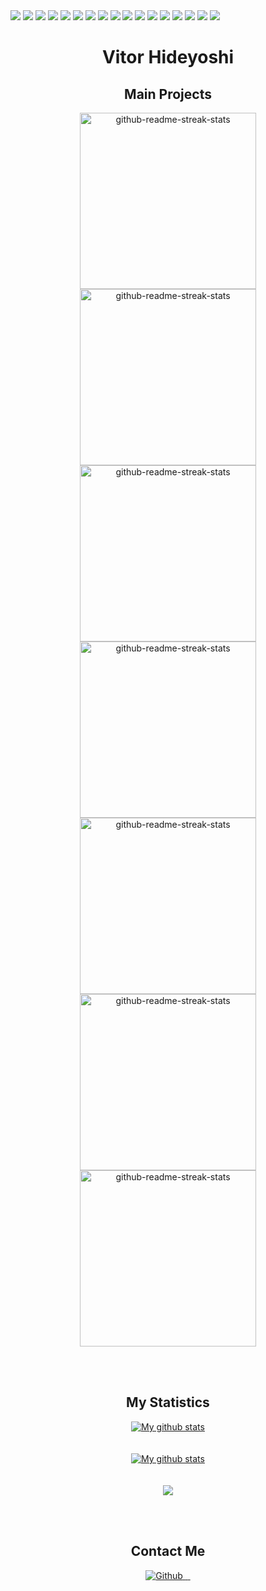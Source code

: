 <div>
    <div>
        <img src="https://img.shields.io/badge/Linux-E34F26?style=for-the-badge&logo=linux&logoColor=black" />
        <img src="https://img.shields.io/badge/Git-E34F26?style=for-the-badge&logo=git&logoColor=white" />
        <img src="	https://img.shields.io/badge/Heroku-430098?style=for-the-badge&logo=heroku&logoColor=white" />
        <img src="https://img.shields.io/badge/Python-3776AB?style=for-the-badge&logo=python&logoColor=white" />
        <img src="https://img.shields.io/badge/FastAPI-009688?style=for-the-badge&logo=FastAPI&logoColor=white">
        <img src="https://img.shields.io/badge/TypeScript-007ACC?style=for-the-badge&logo=typescript&logoColor=white" />
        <img src="https://img.shields.io/badge/JavaScript-323330?style=for-the-badge&logo=javascript&logoColor=F7DF1E" />
        <img src="https://img.shields.io/badge/Node.js-43853D?style=for-the-badge&logo=node.js&logoColor=white" />
        <img src="https://img.shields.io/badge/AngularJS-E23237?style=for-the-badge&logo=angularjs&logoColor=white">
        <img src="https://img.shields.io/badge/Angular-DD0031?style=for-the-badge&logo=angular&logoColor=white" />
        <img src="https://img.shields.io/badge/Java-ED8B00?style=for-the-badge&logo=java&logoColor=white" />
        <img src="https://img.shields.io/badge/Spring-6DB33F?style=for-the-badge&logo=spring&logoColor=white" />
        <img src="https://img.shields.io/badge/Kubernetes-326DE6?style=for-the-badge&logo=kubernetes&logoColor=white">
        <img src="https://img.shields.io/badge/Docker-2496ED?style=for-the-badge&logo=docker&logoColor=white">
        <img src="https://img.shields.io/badge/Amazon_AWS-232F3E?style=for-the-badge&logo=amazon-aws&logoColor=white">
        <img src="https://img.shields.io/badge/Redis-D9281A?style=for-the-badge&logo=redis&logoColor=white">
        <img src="https://img.shields.io/badge/PostgreSQL-316192?style=for-the-badge&logo=postgresql&logoColor=white">
    </div>
</div>
<div align="center">
    <h1 style="font-weight: bold;">Vitor Hideyoshi</h1>
</div>
<div align="center">
    <h2>Main Projects</h2>
    <div style="text-align: center">
        <a href="https://github.com/HideyoshiNakazone/hideyoshi.com">
            <img width="282"
                src="https://denvercoder1-github-readme-stats.vercel.app/api/pin/?username=HideyoshiNakazone&repo=hideyoshi.com&theme=dark&hide_border=true"
                alt="github-readme-streak-stats">
        </a>
    </div>
    <div>
        <a href="https://github.com/HideyoshiNakazone/frontend-hideyoshi.com">
        <img width="282"
            src="https://denvercoder1-github-readme-stats.vercel.app/api/pin/?username=HideyoshiNakazone&repo=frontend-hideyoshi.com&theme=dark&hide_border=true"
            alt="github-readme-streak-stats">
        </a>
        <a href="https://github.com/HideyoshiNakazone/backend-hideyoshi.com">
        <img width="282"
            src="https://denvercoder1-github-readme-stats.vercel.app/api/pin/?username=HideyoshiNakazone&repo=backend-hideyoshi.com&theme=dark&hide_border=true"
            alt="github-readme-streak-stats">
        </a>
    </div>
    <div>
        <a href="https://github.com/HideyoshiNakazone/infra-hideyoshi.com">
        <img width="282"
            src="https://denvercoder1-github-readme-stats.vercel.app/api/pin/?username=HideyoshiNakazone&repo=infra-hideyoshi.com&theme=dark&hide_border=true"
            alt="github-readme-streak-stats">
        </a>
        <a href="https://github.com/HideyoshiNakazone/duo-client-backend">
        <img width="282"
            src="https://denvercoder1-github-readme-stats.vercel.app/api/pin/?username=HideyoshiNakazone&repo=duo-client-backend&theme=dark&hide_border=true"
            alt="github-readme-streak-stats">
        </a>
    </div>
    <div>
        <a href="https://github.com/HideyoshiNakazone/DicePlayer">
        <img width="282"
            src="https://denvercoder1-github-readme-stats.vercel.app/api/pin/?username=HideyoshiNakazone&repo=DicePlayer&theme=dark&hide_border=true"
            alt="github-readme-streak-stats">
        </a>
        <a href="https://github.com/HideyoshiNakazone/CrystalPol">
        <img width="282"
            src="https://denvercoder1-github-readme-stats.vercel.app/api/pin/?username=HideyoshiNakazone&repo=CrystalPol&theme=dark&hide_border=true"
            alt="github-readme-streak-stats">
        </a>
    </div>
</div>

<br /><br />

<div align="center">
    <h2>My Statistics</h2>
    <div>
        <a href="">
        <img align="center"
            src="https://github-readme-streak-stats.herokuapp.com?user=HideyoshiNakazone&theme=dark&hide_border=true&date_format=M%20j%5B%2C%20Y%5D"
            alt="My github stats" />
        </a>
    </div>
    <br /><br />
    <div>
        <a href="">
        <img align="center"
            src="https://github-readme-stats.vercel.app/api?username=HideyoshiNakazone&show_icons=true&include_all_commits=true&theme=dark&hide_border=true"
            alt="My github stats" />
        </a>
    </div>
    <br /><br />
    <div>
        <a href="">
        <img align="center"
            src="https://github-readme-stats.vercel.app/api/top-langs/?username=HideyoshiNakazone&theme=dark&hide_border=true" />
        </a>
    </div>
</div>

<br /><br />

<div align="center">
    <h2>Contact Me</h2>
    <div>
        <a href="https://github.com/HideyoshiNakazone">
            <img alt="Github"
                src="https://img.shields.io/badge/GitHub-%2312100E.svg?&style=for-the-badge&logo=Github&logoColor=white" />
        </a>
        <a href="https://twitter.com/NakazoneVitor">
            <img src="https://img.shields.io/badge/Twitter-1DA1F2?style=for-the-badge&logo=twitter&logoColor=white"
                alt="">
        </a>
        <a href="https://www.linkedin.com/in/vitor-hideyoshi/">
            <img src="https://img.shields.io/badge/LinkedIn-0077B5?style=for-the-badge&logo=linkedin&logoColor=white"
                alt="">
        </a>
        <a href="https://www.instagram.com/vitor_hideyoshi/">
            <img src="https://img.shields.io/badge/Instagram-E4405F?style=for-the-badge&logo=instagram&logoColor=white"
                alt="">
        </a>
    </div>
</div>
